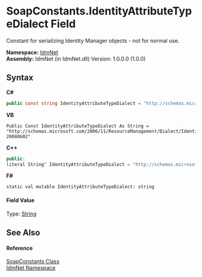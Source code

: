 # SoapConstants.IdentityAttributeTypeDialect Field
 

Constant for serializing Identity Manager objects - not for normal use.

**Namespace:**&nbsp;<a href="N_IdmNet">IdmNet</a><br />**Assembly:**&nbsp;IdmNet (in IdmNet.dll) Version: 1.0.0.0 (1.0.0)

## Syntax

**C#**<br />
``` C#
public const string IdentityAttributeTypeDialect = "http://schemas.microsoft.com/2006/11/ResourceManagement/Dialect/IdentityAttributeType-20080602"
```

**VB**<br />
``` VB
Public Const IdentityAttributeTypeDialect As String = "http://schemas.microsoft.com/2006/11/ResourceManagement/Dialect/IdentityAttributeType-20080602"
```

**C++**<br />
``` C++
public:
literal String^ IdentityAttributeTypeDialect = "http://schemas.microsoft.com/2006/11/ResourceManagement/Dialect/IdentityAttributeType-20080602"
```

**F#**<br />
``` F#
static val mutable IdentityAttributeTypeDialect: string
```


#### Field Value
Type: <a href="http://msdn2.microsoft.com/en-us/library/s1wwdcbf" target="_blank">String</a>

## See Also


#### Reference
<a href="T_IdmNet_SoapConstants">SoapConstants Class</a><br /><a href="N_IdmNet">IdmNet Namespace</a><br />